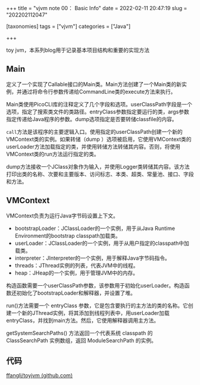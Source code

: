 +++
title = "vjvm note 00： Basic Info"
date = 2022-02-11 20:47:19
slug = "202202112047"

[taxonomies]
tags = ["vjvm"]
categories =  ["Java"]

+++

<!-- more -->

toy jvm，本系列blog用于记录基本项目结构和重要的实现方法

## Main

定义了一个实现了Callable<Integer>接口的Main类。Main方法创建了一个Main类的新实例，并通过将命令行参数传递给CommandLine类的execute方法来执行。

Main类使用PicoCLI库的注释定义了几个字段和选项。userClassPath字段是一个选项，指定了搜索类文件的类路径。entryClass参数指定要运行的类，args参数指定传递给Java程序的参数。dump选项指定是否要转储classfile的内容。

`call`方法是该程序的主要逻辑入口。使用指定的userClassPath创建一个新的VMContext类的实例。如果转储（dump ）选项被启用，它使用VMContext类的userLoader方法加载指定的类，并使用转储方法转储其内容。否则，将使用VMContext类的run方法运行指定的类。

dump方法接收一个JClass对象作为输入，并使用Logger类转储其内容。该方法打印出类的名称、次要和主要版本、访问标志、本类、超类、常量池、接口、字段和方法。



## VMContext

VMContext负责为运行Java字节码设置上下文。

- bootstrapLoader：JClassLoader的一个实例，用于从Java Runtime Environment的bootstrap classpath加载类。
- userLoader：JClassLoader的一个实例，用于从用户指定的classpath中加载类。
- interpreter：JInterpreter的一个实例，用于解释Java字节码指令。
- threads：JThread实例的列表，代表JVM中的线程。
- heap：JHeap的一个实例，用于管理JVM中的内存。

构造函数需要一个userClassPath参数，该参数用于初始化userLoader。构造函数还初始化了bootstrapLoader和解释器，并设置了堆。

run()方法需要一个 entryClass 参数，它是包含要执行的主方法的类的名称。它创建一个新的JThread实例，将其添加到线程列表中，用userLoader加载 entryClass，并找到main方法。然后，它使用解释器调用主方法。

getSystemSearchPaths() 方法返回一个代表系统 classpath 的 ClassSearchPath 实例数组，返回 ModuleSearchPath 的实例。

## 代码

[ffangli/toyjvm (github.com)](https://github.com/ffangli/toyjvm)


